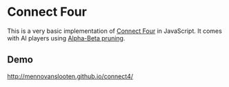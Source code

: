 # Connect Four

This is a very basic implementation of [Connect Four](http://en.wikipedia.org/wiki/Connect_four) in JavaScript. It comes with AI players using [Alpha-Beta pruning](http://en.wikipedia.org/wiki/Alpha%E2%80%93beta_pruning).

## Demo
http://mennovanslooten.github.io/connect4/
